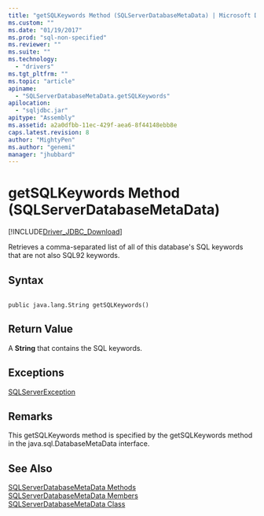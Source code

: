 ```yaml
---
title: "getSQLKeywords Method (SQLServerDatabaseMetaData) | Microsoft Docs"
ms.custom: ""
ms.date: "01/19/2017"
ms.prod: "sql-non-specified"
ms.reviewer: ""
ms.suite: ""
ms.technology: 
  - "drivers"
ms.tgt_pltfrm: ""
ms.topic: "article"
apiname: 
  - "SQLServerDatabaseMetaData.getSQLKeywords"
apilocation: 
  - "sqljdbc.jar"
apitype: "Assembly"
ms.assetid: a2a0dfbb-11ec-429f-aea6-8f44148ebb8e
caps.latest.revision: 8
author: "MightyPen"
ms.author: "genemi"
manager: "jhubbard"
---
```

# getSQLKeywords Method (SQLServerDatabaseMetaData)
[!INCLUDE[Driver_JDBC_Download](../../../includes/driver_jdbc_download.md)]

  Retrieves a comma-separated list of all of this database's SQL keywords that are not also SQL92 keywords.  
  
## Syntax  
  
```  
  
public java.lang.String getSQLKeywords()  
```  
  
## Return Value  
 A **String** that contains the SQL keywords.  
  
## Exceptions  
 [SQLServerException](../../../connect/jdbc/reference/sqlserverexception-class.md)  
  
## Remarks  
 This getSQLKeywords method is specified by the getSQLKeywords method in the java.sql.DatabaseMetaData interface.  
  
## See Also  
 [SQLServerDatabaseMetaData Methods](../../../connect/jdbc/reference/sqlserverdatabasemetadata-methods.md)   
 [SQLServerDatabaseMetaData Members](../../../connect/jdbc/reference/sqlserverdatabasemetadata-members.md)   
 [SQLServerDatabaseMetaData Class](../../../connect/jdbc/reference/sqlserverdatabasemetadata-class.md)  
  
  